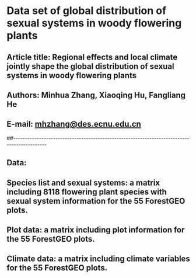# Data set of global distribution of sexual systems in woody flowering plants 
## Article title: Regional effects and local climate jointly shape the global distribution of sexual systems in woody flowering plants
## Authors: Minhua Zhang, Xiaoqing Hu, Fangliang He 
## E-mail: mhzhang@des.ecnu.edu.cn

##--------------------------------------------------------------------------------------------
## Data:
## Species list and sexual systems: a matrix including 8118 flowering plant species with sexual system information for the 55 ForestGEO plots.
## Plot data: a matrix including plot information for the 55 ForestGEO plots.
## Climate data: a matrix including climate variables for the 55 ForestGEO plots.

